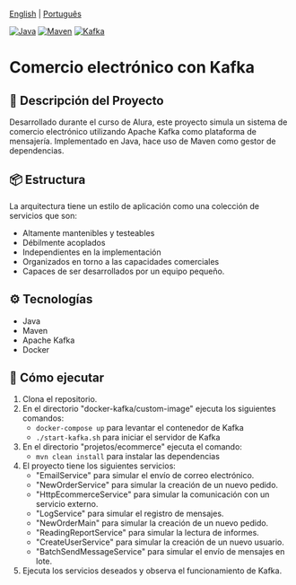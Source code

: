 [English](README.md) | [Português](README.pt.md)

[![Java](https://img.shields.io/badge/Java-ED8B00?style=for-the-badge&logo=java&logoColor=white)](https://www.oracle.com/java/technologies/javase-jdk11-downloads.html)
[![Maven](https://img.shields.io/badge/Maven-C71A36?style=for-the-badge&logo=apache-maven&logoColor=white)](https://maven.apache.org/)
[![Kafka](https://img.shields.io/badge/Kafka-231F20?style=for-the-badge&logo=apache-kafka&logoColor=white)](https://kafka.apache.org/)


# Comercio electrónico con Kafka
## 📄 Descripción del Proyecto
Desarrollado durante el curso de Alura, este proyecto simula un sistema de comercio electrónico utilizando Apache Kafka como plataforma de mensajería. Implementado en Java, hace uso de Maven como gestor de dependencias.

## 📦 Estructura
La arquitectura tiene un estilo de aplicación como una colección de servicios que son:
* Altamente mantenibles y testeables
* Débilmente acoplados
* Independientes en la implementación
* Organizados en torno a las capacidades comerciales
* Capaces de ser desarrollados por un equipo pequeño.

## ⚙️ Tecnologías
- Java
- Maven
- Apache Kafka
- Docker

## 🚀 Cómo ejecutar
1. Clona el repositorio.
2. En el directorio "docker-kafka/custom-image" ejecuta los siguientes comandos:
   - `docker-compose up` para levantar el contenedor de Kafka
   - `./start-kafka.sh` para iniciar el servidor de Kafka
3. En el directorio "projetos/ecommerce" ejecuta el comando:
   - `mvn clean install` para instalar las dependencias
4. El proyecto tiene los siguientes servicios:
   - "EmailService" para simular el envío de correo electrónico.
   - "NewOrderService" para simular la creación de un nuevo pedido.
   - "HttpEcommerceService" para simular la comunicación con un servicio externo.
   - "LogService" para simular el registro de mensajes.
   - "NewOrderMain" para simular la creación de un nuevo pedido.
   - "ReadingReportService" para simular la lectura de informes.
   - "CreateUserService" para simular la creación de un nuevo usuario.
   - "BatchSendMessageService" para simular el envío de mensajes en lote.
5. Ejecuta los servicios deseados y observa el funcionamiento de Kafka.

